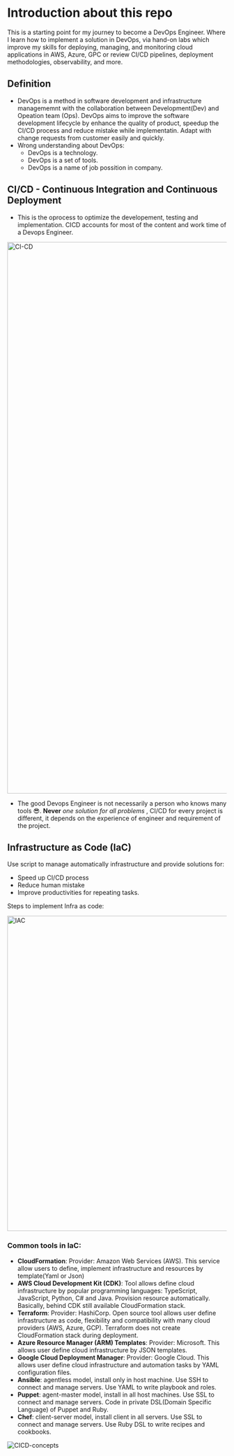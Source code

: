 # Introduction about this repo
This is a starting point for my journey to become a DevOps Engineer. Where I learn how to implement a solution in DevOps, via hand-on labs which improve my skills for deploying, managing, and monitoring cloud applications in AWS, Azure, GPC or review CI/CD pipelines, deployment methodologies, observability, and more.

## Definition
- DevOps is a method in software development and infrastructure managememnt with the collaboration between Development(Dev) and Opeation team (Ops). DevOps aims to improve the software development lifecycle  by enhance the quality of product, speedup the CI/CD process and reduce mistake while implementatin. Adapt with change requests from customer easily and quickly.
- Wrong understanding about DevOps:
  + DevOps is a technology.
  + DevOps is a set of tools.
  + DevOps is a name of job possition in company.
 
## CI/CD - Continuous Integration and Continuous Deployment
- This is the oprocess to optimize the developement, testing and implementation. CICD accounts for most of the content and work time of a Devops Engineer.

<img width="1263" alt="CI-CD" src="https://github.com/user-attachments/assets/5b5def47-8673-42a1-bfc6-187bae7c4b6c" />

- The good Devops Engineer is not necessarily a person who knows many tools 😎. **Never** _one solution for all problems_ , CI/CD for every project is different, it depends on the experience of engineer and requirement of the project.


## Infrastructure as Code (IaC)
Use script to manage automatically infrastructure and provide solutions for:
- Speed up CI/CD process
- Reduce human mistake
- Improve productivities for repeating tasks.

Steps to implement Infra as code: 

<img width="722" alt="IAC" src="https://github.com/user-attachments/assets/6bf6b2eb-69be-477c-9771-029a571c1fa8" />


### Common tools in IaC:
- **CloudFormation**: Provider: Amazon Web Services (AWS). This service allow users to define, implement infrastructure and resources by template(Yaml or Json)
- **AWS Cloud Development Kit (CDK)**: Tool allows define cloud infrastructure by popular programming languages: TypeScript, JavaScript, Python, C# and Java. Provision resource automatically. Basically, behind CDK still available CloudFormation stack.
- **Terraform**: Provider: HashiCorp. Open source tool allows user define infrastructure as code, flexibility and compatibility with many cloud providers (AWS, Azure, GCP). Terraform does not create CloudFormation stack during deployment.
- **Azure Resource Manager (ARM) Templates**: Provider: Microsoft. This allows user define cloud infrastructure by JSON templates.
- **Google Cloud Deployment Manager**: Provider: Google Cloud. This allows user define cloud infrastructure and automation tasks by YAML configuration files.
- **Ansible**: agentless model, install only in host machine. Use SSH to connect and manage servers. Use YAML to write playbook and roles.
- **Puppet**: agent-master model, install in all host machines. Use SSL to connect and manage servers. Code in private DSL(Domain Specific Language) of Puppet and Ruby.
- **Chef**: client-server model, install client in all servers. Use SSL to connect and manage servers. Use Ruby DSL to write recipes and cookbooks.

![CICD-concepts](https://github.com/user-attachments/assets/b2b91224-10ae-4c11-a01e-a4ea17285cc2)




